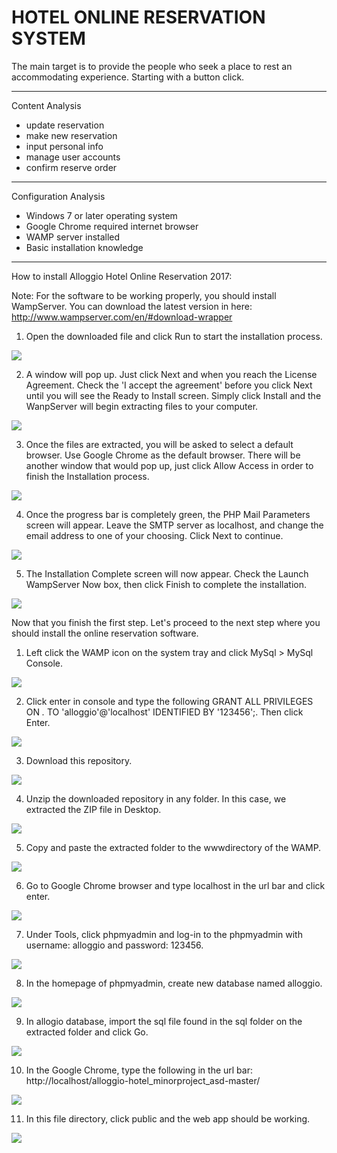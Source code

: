 HOTEL ONLINE RESERVATION SYSTEM
======

The main target is to provide the people who seek a place to rest an accommodating experience. Starting with a button click.

-----
Content Analysis
- update reservation
- make new reservation
- input personal info
- manage user accounts
- confirm reserve order

-----
Configuration Analysis
- Windows 7 or later operating system
- Google Chrome required internet browser
- WAMP server installed
- Basic installation knowledge

-----
How to install Alloggio Hotel Online Reservation 2017:

Note: For the software to be working properly, you should install WampServer. You can download the latest version in here: http://www.wampserver.com/en/#download-wrapper

01. Open the downloaded file and click Run to start the installation process.

![](https://i.imgur.com/BobsH9V.png "")

02. A window will pop up. Just click Next and when you reach the License Agreement. Check the 'I accept the agreement' before you click Next until you will see the Ready to Install screen. Simply click Install and the WanpServer will begin extracting files to your computer.

![](https://i.imgur.com/smeFHZO.png "")

03. Once the files are extracted, you will be asked to select a default browser. Use Google Chrome as the default browser. There will be another window that would pop up, just click Allow Access in order to finish the Installation process.

![](https://i.imgur.com/UYpVoK3.png "")

04. Once the progress bar is completely green, the PHP Mail Parameters screen will appear. Leave the SMTP server as localhost, and change the email address to one of your choosing. Click Next to continue.

![](https://i.imgur.com/SSaLl3i.png "")

05. The Installation Complete screen will now appear. Check the Launch WampServer Now box, then click Finish to complete the installation.

![](https://i.imgur.com/zN6LoLf.png "")

Now that you finish the first step. Let's proceed to the next step where you should install the online reservation software.

01. Left click the WAMP icon on the system tray and click MySql > MySql Console.

![](https://i.imgur.com/kPXA5Bl.png "")

02. Click enter in console and type the following GRANT ALL PRIVILEGES ON *.* TO 'alloggio'@'localhost' IDENTIFIED BY '123456';. Then click Enter.

![](https://i.imgur.com/DhVmEpr.png "")

03. Download this repository.

![](https://i.imgur.com/N8aXfXx.png "")

04. Unzip the downloaded repository in any folder. In this case, we extracted the ZIP file in Desktop.

![](https://i.imgur.com/DOrWJHZ.png "")

05. Copy and paste the extracted folder to the wwwdirectory of the WAMP.

![](https://i.imgur.com/bvv9HLT.png "")

06. Go to Google Chrome browser and type localhost in the url bar and click enter.

![](https://i.imgur.com/MlXQMHg.png "")

07. Under Tools, click phpmyadmin and log-in to the phpmyadmin with username: alloggio and password: 123456.

![](https://i.imgur.com/8QXWaGq.png "")

08. In the homepage of phpmyadmin, create new database named alloggio.

![](https://i.imgur.com/6XnJz1h.png "")

09. In allogio database, import the sql file found in the sql folder on the extracted folder and click Go.

![](https://i.imgur.com/znzD73Y.png "")

10. In the Google Chrome, type the following in the url bar: http://localhost/alloggio-hotel_minorproject_asd-master/

![](https://i.imgur.com/j5LCstB.png "")

11. In this file directory, click public and the web app should be working.

![](https://i.imgur.com/3pqIuG1.png "")










